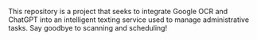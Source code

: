 This repository is a project that seeks to integrate Google OCR and ChatGPT into an intelligent texting service used to manage administrative tasks. Say goodbye to scanning and scheduling!